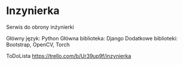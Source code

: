 # Inzynierka
Serwis do obrony inżynierki

Główny język: Python
Główna biblioteka: Django
Dodatkowe biblioteki: Bootstrap, OpenCV, Torch 


ToDoLista
https://trello.com/b/Ur39up9f/inzynierka
